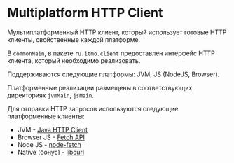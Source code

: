 # Multiplatform HTTP Client

Мультиплатформенный HTTP клиент, который использует готовые HTTP клиенты, свойственные каждой платформе.

В `commonMain`, в пакете `ru.itmo.client` предоставлен интерфейс HTTP клиента, который необходимо реализовать.

Поддерживаются следующие платформы: JVM, JS (NodeJS, Browser).

Платформенные реализации размещены в соответствующих директориях `jvmMain`, `jsMain`.

Для отправки HTTP запросов используются следующие платформенные клиенты:

* JVM - [Java HTTP Client](https://openjdk.org/groups/net/httpclient/intro.html)
* Browser JS - [Fetch API](https://developer.mozilla.org/en-US/docs/Web/API/Fetch_API)
* Node JS - [node-fetch](https://www.npmjs.com/package/node-fetch)
* Native (бонус) - [libcurl](https://curl.se/libcurl/)
